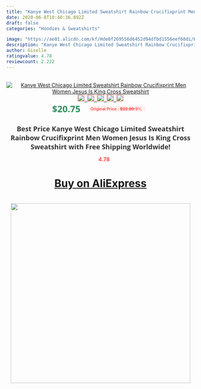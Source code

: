 ```yaml
---
title: "Kanye West Chicago Limited Sweatshirt Rainbow Crucifixprint Men Women Jesus Is King Cross Sweatshirt"
date: 2020-06-8T10:40:36.892Z
draft: false
categories: "Hoodies & Sweatshirts"

image: "https://ae01.alicdn.com/kf/Hde0f269556d6452d94dfbd1556eef60di/Kanye-West-Chicago-Limited-Sweatshirt-Rainbow-Crucifixprint-Men-Women-Jesus-Is-King-Cross-Sweatshirt.jpg"
description: "Kanye West Chicago Limited Sweatshirt Rainbow Crucifixprint Men Women Jesus Is King Cross Sweatshirt"
author: Giselle
ratingvalue: 4.78
reviewcount: 2.222
---
```

<br>
<div style="text-align: center;">
<a href="https://s.click.aliexpress.com/e/_A6jd1F" target="_blank" rel="nofollow noopener noreferrer"><img alt="Kanye West Chicago Limited Sweatshirt Rainbow Crucifixprint Men Women Jesus Is King Cross Sweatshirt" class="magnifier-image" src="https://ae01.alicdn.com/kf/Hde0f269556d6452d94dfbd1556eef60di/Kanye-West-Chicago-Limited-Sweatshirt-Rainbow-Crucifixprint-Men-Women-Jesus-Is-King-Cross-Sweatshirt.jpg_640x640.jpg">
<br>
<img style="border:1px solid salmon" src="https://ae01.alicdn.com/kf/Hde0f269556d6452d94dfbd1556eef60di/Kanye-West-Chicago-Limited-Sweatshirt-Rainbow-Crucifixprint-Men-Women-Jesus-Is-King-Cross-Sweatshirt.jpg_120x120.jpg">&nbsp;&nbsp;<img style="border:1px solid salmon" src="https://ae01.alicdn.com/kf/H359de13f5ab24988bb69f5ca3248f89eo/Kanye-West-Chicago-Limited-Sweatshirt-Rainbow-Crucifixprint-Men-Women-Jesus-Is-King-Cross-Sweatshirt.jpg_120x120.jpg">&nbsp;&nbsp;<img style="border:1px solid salmon" src="https://ae01.alicdn.com/kf/H6350f8f129fa42809beb06303a029c4dy/Kanye-West-Chicago-Limited-Sweatshirt-Rainbow-Crucifixprint-Men-Women-Jesus-Is-King-Cross-Sweatshirt.jpg_120x120.jpg">&nbsp;&nbsp;<img style="border:1px solid salmon" src="https://ae01.alicdn.com/kf/Hd31a0e080f64485889595045885814a7E/Kanye-West-Chicago-Limited-Sweatshirt-Rainbow-Crucifixprint-Men-Women-Jesus-Is-King-Cross-Sweatshirt.jpg_120x120.jpg">&nbsp;&nbsp;<img style="border:1px solid salmon" src="https://ae01.alicdn.com/kf/H4a6ee098a9594ba8a4e3ade851a788049/Kanye-West-Chicago-Limited-Sweatshirt-Rainbow-Crucifixprint-Men-Women-Jesus-Is-King-Cross-Sweatshirt.jpg_120x120.jpg"></a></div><br0>
<div style="text-align: center;"><span style="background-color: white; border: 0px; box-sizing: border-box; color: seagreen; display: inline-block; font-family: &quot;open sans&quot; , &quot;arial&quot; , &quot;helvetica&quot; , sans-serif , &quot;heiti&quot;; font-size: 24px; font-stretch: inherit; font-weight: 700; line-height: inherit; margin: 0px 10px 0px 0px; padding: 0px; vertical-align: middle;">$20.75 </span>
<span style="background: rgb(255 , 241 , 241); border-radius: 3px; border: 0px; box-sizing: border-box; color: #ff4747; display: inline-block; font-family: inherit; font-size: 12px; font-stretch: inherit; font-style: inherit; font-variant: inherit; font-weight: 600; line-height: inherit; margin: 0px; padding: 2px 5px; transform: scale(0.9); vertical-align: middle;">Original Price : <b style="text-decoration: line-through;">$22.80 </b> 9%&nbsp;&nbsp;</span></div>
<h1 style="color: #333333; display: inline-block; font-family: &quot;open sans&quot; , &quot;arial&quot; , &quot;helvetica&quot; , sans-serif , &quot;heiti&quot;; font-size: 18px; font-stretch: inherit; font-weight: 700; text-align: center;">Best Price Kanye West Chicago Limited Sweatshirt Rainbow Crucifixprint Men Women Jesus Is King Cross Sweatshirt with Free Shipping Worldwide!</h1>
<div style="color: #ff4747; text-align: center;">
<img src="https://4.bp.blogspot.com/-M0ZcTcb-5uY/XleCXlxnR4I/AAAAAAAAAEc/OrjgMkXV1oMQFaCRZj5HQwOCBcu3w1FegCPcBGAYYCw/s1600/star.png" style="height: 15px;">&nbsp;<b>4.78</b></div>
<div class="button_cont" align="center"><a class="buynow_a" href="https://s.click.aliexpress.com/e/_A6jd1F" target="_blank" rel="nofollow noopener noreferrer"><H1>Buy on AliExpress</H1></a></div><br>
<div class="separator" style="clear: both; text-align: center;">
<img src="https://lh3.googleusercontent.com/-pTy5HemUv9M/XlePHvY0dAI/AAAAAAAAAE4/0nX5iRUoIWY8eMW9Dpxeirr157OZliDIgCLcBGAsYHQ/s1600/badge.gif" width="480">
</div>
